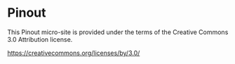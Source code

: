 Pinout
======

This Pinout micro-site is provided under the terms of the Creative Commons 3.0 Attribution license.

https://creativecommons.org/licenses/by/3.0/